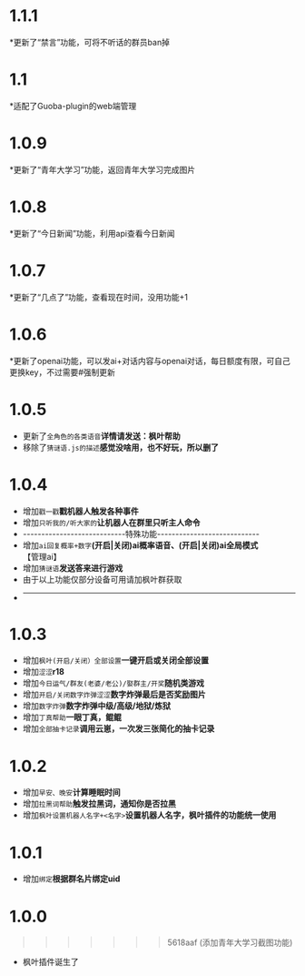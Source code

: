 # 1.1.1
*更新了“禁言”功能，可将不听话的群员ban掉
# 1.1
*适配了Guoba-plugin的web端管理

# 1.0.9
*更新了“青年大学习”功能，返回青年大学习完成图片

# 1.0.8
*更新了“今日新闻”功能，利用api查看今日新闻

# 1.0.7
*更新了“几点了”功能，查看现在时间，没用功能+1

# 1.0.6
*更新了openai功能，可以发ai+对话内容与openai对话，每日额度有限，可自己更换key，不过需要#强制更新

# 1.0.5
* 更新了`全角色的各类语音`**详情请发送：枫叶帮助**
* 移除了`猜谜语.js的描述`**感觉没啥用，也不好玩，所以删了**

# 1.0.4
* 增加`戳一戳`**戳机器人触发各种事件**
* 增加`只听我的/听大家的`**让机器人在群里只听主人命令**
* ----------------------------特殊功能----------------------------
* 增加`ai回复概率+数字`**(开启|关闭)ai概率语音、(开启|关闭)ai全局模式**【管理ai】
* 增加`猜谜语`**发送答来进行游戏**
* 由于以上功能仅部分设备可用请加枫叶群获取
* ------------------------------------------------------------------

# 1.0.3
* 增加`枫叶(开启/关闭）全部设置`**一键开启或关闭全部设置**
* 增加`涩涩`**r18**
* 增加`今日运气/群友(老婆/老公)/娶群主/开奖`**随机类游戏**
* 增加`开启/关闭数字炸弹涩涩`**数字炸弹最后是否奖励图片**
* 增加`数字炸弹`**数字炸弹中级/高级/地狱/炼狱**
* 增加`丁真帮助`**一眼丁真，鲲鲲**
* 增加`全部抽卡记录`**调用云崽，一次发三张简化的抽卡记录**

# 1.0.2
* 增加`早安、晚安`**计算睡眠时间**
* 增加`拉黑词帮助`**触发拉黑词，通知你是否拉黑**
* 增加`枫叶设置机器人名字+<名字>`**设置机器人名字，枫叶插件的功能统一使用**

# 1.0.1
* 增加`绑定`**根据群名片绑定uid**
  
# 1.0.0
>>>>>>> 5618aaf (添加青年大学习截图功能)
* 枫叶插件诞生了